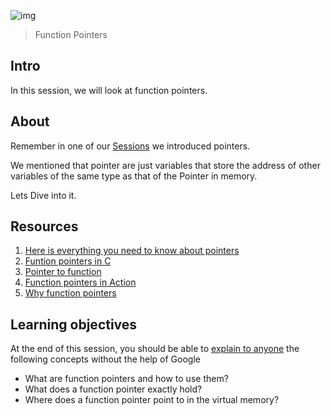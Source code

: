 ![img](https://assets.imaginablefutures.com/media/images/ALX_Logo.max-200x150.png)
> Function Pointers

## Intro 
In this session, we will look at function pointers.

## About 
Remember in one of our [Sessions](https://github.com/Itsfoss0/alx-low_level_programming/tree/main/0x05-pointers_arrays_strings) we introduced pointers.

We mentioned that pointer are just variables that store the address of other variables of the same type as that of the Pointer in memory. 

Lets Dive into it. 

## Resources 

1. [Here is everything you need to know about pointers](https://boredzo.org/pointers/)
2. [Funtion pointers in C](https://www.geeksforgeeks.org/function-pointer-in-c/)
3. [Pointer to  function ](https://publications.gbdirect.co.uk//c_book/chapter5/function_pointers.html)
4. [Function pointers in Action](https://www.youtube.com/watch?v=ynYtgGUNelE)
5. [Why function pointers](https://www.youtube.com/watch?v=sxTFSDAZM8s)

## Learning objectives 
At the end of this session, you should be able to [explain to anyone](https://fs.blog/feynman-learning-technique/) the following concepts without the help of Google

<ul>
<li>What are function pointers and how to use them?</li>
<li>What does a function pointer exactly hold?</li>
<li>Where does a function pointer point to in the virtual memory?</li>
</ul>
</details>